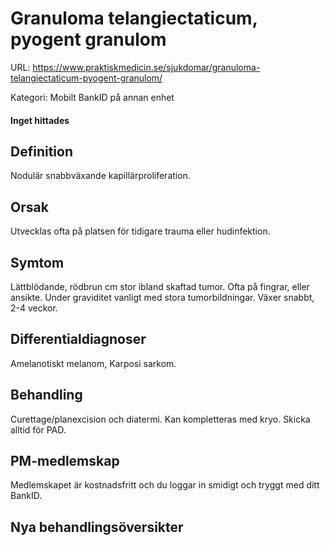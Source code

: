 # Granuloma telangiectaticum, pyogent granulom

URL: https://www.praktiskmedicin.se/sjukdomar/granuloma-telangiectaticum-pyogent-granulom/



Kategori: Mobilt BankID på annan enhet

#### Inget hittades

## Definition

Nodulär snabbväxande kapillärproliferation.

## Orsak

Utvecklas ofta på platsen för tidigare trauma eller hudinfektion.

## Symtom

Lättblödande, rödbrun cm stor ibland skaftad tumor. Ofta på fingrar, eller ansikte. Under graviditet vanligt med stora tumorbildningar. Växer snabbt, 2-4 veckor.

## Differentialdiagnoser

Amelanotiskt melanom, Karposi sarkom.

## Behandling

Curettage/planexcision och diatermi. Kan kompletteras med kryo. Skicka alltid för PAD.

## PM-medlemskap

Medlemskapet är kostnadsfritt och du loggar in smidigt och tryggt med ditt BankID.

## Nya behandlingsöversikter

